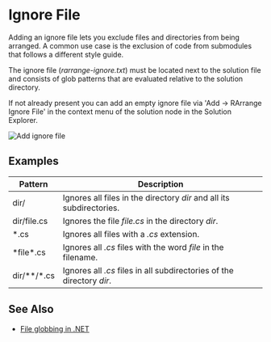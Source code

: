 # Ignore File

Adding an ignore file lets you exclude files and directories from being arranged. A common use case is the exclusion of code from submodules that follows a different style guide.

The ignore file (_rarrange-ignore.txt_) must be located next to the solution file and consists of glob patterns that are evaluated relative to the solution directory.

If not already present you can add an empty ignore file via 'Add -> RArrange Ignore File' in the context menu of the solution node in the Solution Explorer.

![Add ignore file](assets/addignorefile.png)

## Examples

| Pattern     | Description                                                           |
|-------------|-----------------------------------------------------------------------|
| dir/        | Ignores all files in the directory _dir_ and all its subdirectories.  |
| dir/file.cs | Ignores the file _file.cs_ in the directory _dir_.                    |
| *.cs        | Ignores all files with a _.cs_ extension.                             |
| \*file\*.cs | Ignores all _.cs_ files with the word _file_ in the filename.         |
| dir/**/*.cs | Ignores all _.cs_ files in all subdirectories of the directory _dir_. |

## See Also

- [File globbing in .NET](https://docs.microsoft.com/en-us/dotnet/core/extensions/file-globbing#pattern-formats)
